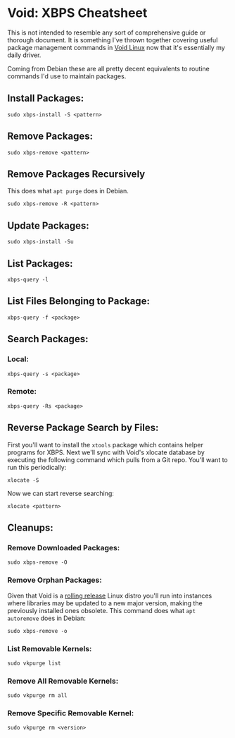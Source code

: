# Void: XBPS Cheatsheet

This is not intended to resemble any sort of comprehensive guide or thorough
document. It is something I've thrown together covering useful package
management commands in [Void Linux] now that it's essentially my daily driver.

Coming from Debian these are all pretty decent equivalents to routine commands
I'd use to maintain packages.

## Install Packages:

```console
sudo xbps-install -S <pattern>
```

## Remove Packages:

```console
sudo xbps-remove <pattern>
```

## Remove Packages Recursively

This does what `apt purge` does in Debian.

```console
sudo xbps-remove -R <pattern>
```

## Update Packages:

```console
sudo xbps-install -Su
```

## List Packages:

```console
xbps-query -l
```

## List Files Belonging to Package:

```console
xbps-query -f <package>
```

## Search Packages:

### Local:

```console
xbps-query -s <package>
```

### Remote:

```console
xbps-query -Rs <package>
```

## Reverse Package Search by Files:

First you'll want to install the `xtools` package which contains helper
programs for XBPS. Next we'll sync with Void's xlocate database by executing
the following command which pulls from a Git repo. You'll want to run this
periodically:

```console
xlocate -S
```

Now we can start reverse searching:

```console
xlocate <pattern>
```

## Cleanups:

### Remove Downloaded Packages:

```console
sudo xbps-remove -O
```

### Remove Orphan Packages:

Given that Void is a [rolling release] Linux distro you'll run into instances
where libraries may be updated to a new major version, making the previously
installed ones obsolete. This command does what `apt autoremove` does in
Debian:

```console
sudo xbps-remove -o
```

### List Removable Kernels:

```console
sudo vkpurge list
```

### Remove All Removable Kernels:

```console
sudo vkpurge rm all
```

### Remove Specific Removable Kernel:

```console
sudo vkpurge rm <version>
```

[Void Linux]: https://voidlinux.org
[rolling release]: https://en.wikipedia.org/wiki/Rolling_release
